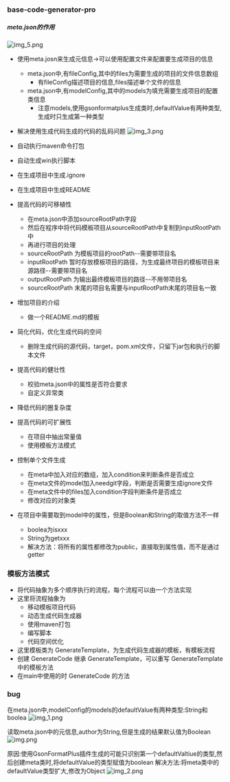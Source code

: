 ### base-code-generator-pro

##### meta.json的作用
![img_5.png](img_5.png)

- 使用meta.josn来生成元信息->可以使用配置文件来配置要生成项目的信息
  - meta.json中,有fileConfig,其中的files为需要生成的项目的文件信息数组
    - 有fileConfig描述项目的信息,files描述单个文件的信息
  - meta.json中,有modelConfig,其中的models为填充需要生成项目的配置类信息
    - 注意models,使用gsonformatplus生成类时,defaultValue有两种类型,生成时只生成第一种类型
- 解决使用生成代码生成的代码的乱码问题
![img_3.png](img_3.png)
- 自动执行maven命令打包
- 自动生成win执行脚本
- 在生成项目中生成.ignore
- 在生成项目中生成README

- 提高代码的可移植性
  - 在meta.json中添加sourceRootPath字段
  - 然后在程序中将代码模板项目从sourceRootPath中复制到inputRootPath中
  - 再进行项目的处理
  - sourceRootPath 为模板项目的rootPath--需要带项目名
  - inputRootPath 暂时存放模板项目的路径，为生成最终项目的模板项目来源路径--需要带项目名
  - outputRootPath 为输出最终模板项目的路径--不用带项目名
  - sourceRootPath 末尾的项目名需要与inputRootPath末尾的项目名一致
- 增加项目的介绍
  - 做一个README.md的模板
- 简化代码，优化生成代码的空间
  - 删除生成代码的源代码，target，pom.xml文件，只留下jar包和执行的脚本文件
- 提高代码的健壮性
  - 校验meta.json中的属性是否符合要求
  - 自定义异常类
- 降低代码的圈复杂度
- 提高代码的可扩展性
  - 在项目中抽出常量值
  - 使用模板方法模式

- 控制单个文件生成
  - 在meta中加入对应的数组，加入condition来判断条件是否成立
  - 在meta文件的model加入needgit字段，判断是否需要生成ignore文件
  - 在meta文件中的files加入condition字段判断条件是否成立
  - 修改对应的对象类
- 在项目中需要取到model中的属性，但是Boolean和String的取值方法不一样
  - boolea为isxxx
  - String为getxxx
  - 解决方法：将所有的属性都修改为public，直接取到属性值，而不是通过getter



### 模板方法模式
- 将代码抽象为多个顺序执行的流程，每个流程可以由一个方法实现
- 这里将流程抽象为
  - 移动模板项目代码
  - 动态生成代码生成器
  - 使用maven打包
  - 编写脚本
  - 代码空间优化
- 这里模板类为 GenerateTemplate，为生成代码生成器的模板，有模板流程
- 创建 GenerateCode 继承 GenerateTemplate，可以重写 GenerateTemplate 中的模板方法
- 在main中使用的时 GenerateCode 的方法

### bug
在meta.json中,modelConfig的models的defaultValue有两种类型:String和boolea
![img_1.png](img_1.png)

读取meta.json中的元信息,author为String,但是生成的结果默认值为Boolean
![img.png](img.png)

原因:使用GsonFormatPlus插件生成的可能只识别第一个defaultValtiue的类型,然后创建meta类时,将defaultValue的类型赋值为boolean
解决方法:将meta类中的defaultValue类型扩大,修改为Object
![img_2.png](img_2.png)



